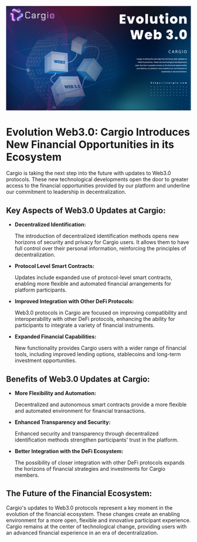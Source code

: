 <img src="https://github.com/cargiocom/announcement11/blob/e70d43b84acd1446c5f8be581b996d70eb399f94/img/banner.png" alt="banner"/>
<br>
<h1>Evolution Web3.0: Cargio Introduces New Financial Opportunities in its Ecosystem</h1>
<p>Cargio is taking the next step into the future with updates to Web3.0 protocols. These new technological developments open the door to greater access to the financial opportunities provided by our platform and underline our commitment to leadership in decentralization.</p>
<h2>Key Aspects of Web3.0 Updates at Cargio:</h2>
<ul>
  <li><b>Decentralized Identification:</b>
    <br>
    <p>The introduction of decentralized identification methods opens new horizons of security and privacy for Cargio users. It allows them to have full control over their personal   
       information, reinforcing the principles of decentralization.</p>
  </li>
  <li><b>Protocol Level Smart Contracts:</b>
    <br>
    <p>Updates include expanded use of protocol-level smart contracts, enabling more flexible and automated financial arrangements for platform participants.</p>
  </li>
  <li><b>Improved Integration with Other DeFi Protocols:</b>
    <br>
    <p>Web3.0 protocols in Cargio are focused on improving compatibility and interoperability with other DeFi protocols, enhancing the ability for participants to integrate a variety 
       of financial instruments.</p>
  </li>
  <li><b>Expanded Financial Capabilities:</b>
    <br>
    <p>New functionality provides Cargio users with a wider range of financial tools, including improved lending options, stablecoins and long-term investment opportunities.</p>
  </li>
</ul>
<h2>Benefits of Web3.0 Updates at Cargio:</h2>
<ul>
  <li><b>More Flexibility and Automation:</b>
    <br>
    <p>Decentralized and autonomous smart contracts provide a more flexible and automated environment for financial transactions.</p>
  </li>
  <li><b>Enhanced Transparency and Security:</b>
    <br>
    <p>Enhanced security and transparency through decentralized identification methods strengthen participants' trust in the platform.</p>
  </li>
  <li><b>Better Integration with the DeFi Ecosystem:</b>
    <br>
    <p>The possibility of closer integration with other DeFi protocols expands the horizons of financial strategies and investments for Cargio members.</p>
  </li>
</ul>
<h2>The Future of the Financial Ecosystem:</h2>
<p>Cargio's updates to Web3.0 protocols represent a key moment in the evolution of the financial ecosystem. These changes create an enabling environment for a more open, flexible and innovative participant experience. Cargio remains at the center of technological change, providing users with an advanced financial experience in an era of decentralization.</p>
